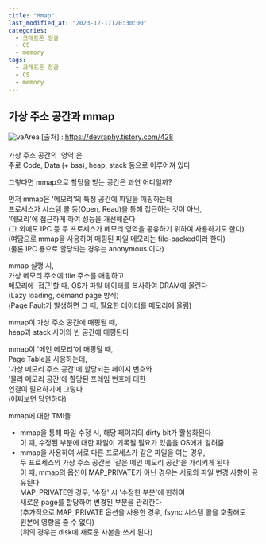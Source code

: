 ```yaml
---
title: "Mmap"
last_modified_at: "2023-12-17T20:30:00"
categories:
  - 크래프톤 정글
  - CS
  - memory
tags:
  - 크래프톤 정글
  - CS
  - memory
---
```


## 가상 주소 공간과 mmap
![vaArea](https://github.com/hnjog/hnjog.github.io/assets/43630972/f2b62be2-ffb5-4bf1-bf85-c8beccce7e80)
[출처] : https://devraphy.tistory.com/428<br><br>
 가상 주소 공간의 '영역'은<br>
 주로 Code, Data (+ bss), heap, stack 등으로 이루어져 있다<br>

 그렇다면 mmap으로 할당을 받는 공간은 과연 어디일까?<br>
 
 먼저 mmap은 '메모리'의 특정 공간에 파일을 매핑하는데<br> 
 프로세스가 시스템 콜 등(Open, Read)을 통해 접근하는 것이 아닌,<br> 
 '메모리'에 접근하게 하여 성능을 개선해준다<br>
 (그 외에도 IPC 등 두 프로세스가 메모리 영역을 공유하기 위하여 사용하기도 한다)<br> 
 (여담으로 mmap을 사용하여 매핑된 파일 메모리는 file-backed이라 한다)<br>
 (물론 IPC 용으로 할당되는 경우는 anonymous 이다)<br>

 mmap 실행 시,<br>
 가상 메모리 주소에 file 주소를 매핑하고<br>
 메모리에 '접근'할 때, OS가 파일 데이터를 복사하여 DRAM에 올린다<br>
 (Lazy loading, demand page 방식)<br>
 (Page Fault가 발생하면 그 때, 필요한 데이터를 메모리에 올림)<br>
 
 mmap이 가상 주소 공간에 매핑될 때,<br>
 heap과 stack 사이의 빈 공간에 매핑된다<br>

 mmap이 '메인 메모리'에 매핑될 때,<br>
 Page Table을 사용하는데,<br>
 '가상 메모리 주소 공간'에 할당되는 페이지 번호와<br>
 '물리 메모리 공간'에 할당된 프레임 번호에 대한<br>
 연결이 필요하기에 그렇다<br>
 (어찌보면 당연하다)<br>
 
 mmap에 대한 TMI들<br>
 - mmap을 통해 파일 수정 시, 해당 페이지의 dirty bit가 활성화된다<br>
   이 때, 수정된 부분에 대한 파일이 기록될 필요가 있음을 OS에게 알려줌<br>
 - mmap을 사용하여 서로 다른 프로세스가 같은 파일을 여는 경우,<br>
   두 프로세스의 가상 주소 공간은 '같은 메인 메모리 공간'을 가리키게 된다<br>
   이 때, mmap의 옵션이 MAP_PRIVATE가 아닌 경우는 서로의 파일 변경 사항이 공유된다<br>
   MAP_PRIVATE인 경우, '수정' 시 '수정한 부분'에 한하여<br>
   새로운 page를 할당하여 변경된 부분을 관리한다<br>
   (추가적으로 MAP_PRIVATE 옵션을 사용한 경우, fsync 시스템 콜을 호출해도<br>
    원본에 영향을 줄 수 없다)<br>
   (위의 경우는 disk에 새로운 사본을 쓰게 된다)<br>

